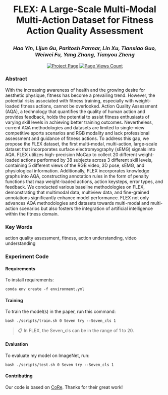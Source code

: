 # <p align="center">FLEX: A Large-Scale Multi-Modal Multi-Action Dataset for Fitness Action Quality Assessment</p>

### <p align="center">*Hao Yin, Lijun Gu, Paritosh Parmar, Lin Xu, Tianxiao Guo, Weiwei Fu, Yang Zhang, Tianyou Zheng*</p>

<p align="center">
  <a href="https://haoyin116.github.io/FLEX_Dataset/"><img src="https://img.shields.io/badge/Project-Page-8A2BE2" alt="Project Page"></a>
  <a href="https://badges.toozhao.com/stats/01JVNNN837B0VMFVDGT55N9NR6" title="Get your own page views count badge on badges.toozhao.com"><img src="https://badges.toozhao.com/badges/01JVNNN837B0VMFVDGT55N9NR6/blue.svg" alt="Page Views Count"></a>
</p>

### Abstract
With the increasing awareness of health and the growing desire for aesthetic physique, fitness has become a prevailing trend. However, the potential risks associated with fitness training, especially with weight-loaded fitness actions, cannot be overlooked. Action Quality Assessment (AQA), a technology that quantifies the quality of human action and provides feedback, holds the potential to assist fitness enthusiasts of varying skill levels in achieving better training outcomes. Nevertheless, current AQA methodologies and datasets are limited to single-view competitive sports scenarios and RGB modality and lack professional assessment and guidance of fitness actions. To address this gap, we propose the FLEX dataset, the first multi-modal, multi-action, large-scale dataset that incorporates surface electromyography (sEMG) signals into AQA. FLEX utilizes high-precision MoCap to collect 20 different weight-loaded actions performed by 38 subjects across 3 different skill levels, containing 5 different views of the RGB video, 3D pose, sEMG, and physiological information. Additionally, FLEX incorporates knowledge graphs into AQA, constructing annotation rules in the form of penalty functions that map weight-loaded actions, action keysteps, error types, and feedback. We conducted various baseline methodologies on FLEX, demonstrating that multimodal data, multiview data, and fine-grained annotations significantly enhance model performance. FLEX not only advances AQA methodologies and datasets towards multi-modal and multi-action scenarios but also fosters the integration of artificial intelligence within the fitness domain.

### Key Words
action quality assessment, fitness, action understanding, video understanding

### Experiment Code

#### Requirements

To install requirements:

```setup
conda env create -f environment.yml
```
#### Training

To train the model(s) in the paper, run this command:

```train
bash ./scripts/train.sh 0 Seven try --Seven_cls 1
```

>📋 In FLEX, the Seven_cls can be in the range of 1 to 20. 
#### Evaluation

To evaluate my model on ImageNet, run:

```eval
bash ./scripts/test.sh 0 Seven try --Seven_cls 1
```
#### Contributing

Our code is based on [CoRe](https://github.com/yuxumin/CoRe). Thanks for their great work!
